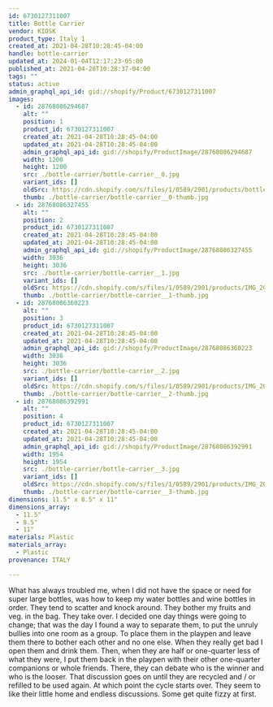 ```yaml
---
id: 6730127311007
title: Bottle Carrier
vendor: KIOSK
product_type: Italy 1
created_at: 2021-04-28T10:28:45-04:00
handle: bottle-carrier
updated_at: 2024-01-04T12:17:23-05:00
published_at: 2021-04-28T10:28:37-04:00
tags: ""
status: active
admin_graphql_api_id: gid://shopify/Product/6730127311007
images:
  - id: 28768086294687
    alt: ""
    position: 1
    product_id: 6730127311007
    created_at: 2021-04-28T10:28:45-04:00
    updated_at: 2021-04-28T10:28:45-04:00
    admin_graphql_api_id: gid://shopify/ProductImage/28768086294687
    width: 1200
    height: 1200
    src: ./bottle-carrier/bottle-carrier__0.jpg
    variant_ids: []
    oldSrc: https://cdn.shopify.com/s/files/1/0589/2901/products/bottlecarrier12.7.jpg?v=1619620125
    thumb: ./bottle-carrier/bottle-carrier__0-thumb.jpg
  - id: 28768086327455
    alt: ""
    position: 2
    product_id: 6730127311007
    created_at: 2021-04-28T10:28:45-04:00
    updated_at: 2021-04-28T10:28:45-04:00
    admin_graphql_api_id: gid://shopify/ProductImage/28768086327455
    width: 3036
    height: 3036
    src: ./bottle-carrier/bottle-carrier__1.jpg
    variant_ids: []
    oldSrc: https://cdn.shopify.com/s/files/1/0589/2901/products/IMG_20181121_152600.jpg?v=1619620125
    thumb: ./bottle-carrier/bottle-carrier__1-thumb.jpg
  - id: 28768086360223
    alt: ""
    position: 3
    product_id: 6730127311007
    created_at: 2021-04-28T10:28:45-04:00
    updated_at: 2021-04-28T10:28:45-04:00
    admin_graphql_api_id: gid://shopify/ProductImage/28768086360223
    width: 3036
    height: 3036
    src: ./bottle-carrier/bottle-carrier__2.jpg
    variant_ids: []
    oldSrc: https://cdn.shopify.com/s/files/1/0589/2901/products/IMG_20181121_152533.jpg?v=1619620125
    thumb: ./bottle-carrier/bottle-carrier__2-thumb.jpg
  - id: 28768086392991
    alt: ""
    position: 4
    product_id: 6730127311007
    created_at: 2021-04-28T10:28:45-04:00
    updated_at: 2021-04-28T10:28:45-04:00
    admin_graphql_api_id: gid://shopify/ProductImage/28768086392991
    width: 1954
    height: 1954
    src: ./bottle-carrier/bottle-carrier__3.jpg
    variant_ids: []
    oldSrc: https://cdn.shopify.com/s/files/1/0589/2901/products/IMG_20181118_144029.jpg?v=1619620125
    thumb: ./bottle-carrier/bottle-carrier__3-thumb.jpg
dimensions: 11.5" x 8.5" x 11"
dimensions_array:
  - 11.5"
  - 8.5"
  - 11"
materials: Plastic
materials_array:
  - Plastic
provenance: ITALY

---
```


What has always troubled me, when I did not have the space or need for super large bottles, was how to keep my water bottles and wine bottles in order. They tend to scatter and knock around. They bother my fruits and veg. in the bag. They take over. I decided one day things were going to change; that was the day I found a way to separate them, to put the unruly bullies into one room as a group. To place them in the playpen and leave them there to bother each other and no one else. When they really get bad I open them and drink them. Then, when they are half or one-quarter less of what they were, I put them back in the playpen with their other one-quarter companions or whole friends. There, they can debate who is the winner and who is the looser. That discussion goes on until they are recycled and / or refilled to be used again. At which point the cycle starts over. They seem to like their little home and endless discussions. Some get quite fizzy at first.